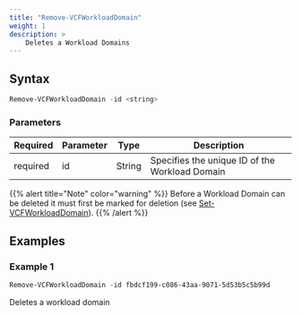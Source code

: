 ```yaml
---
title: "Remove-VCFWorkloadDomain"
weight: 1
description: >
    Deletes a Workload Domains
---
```


## Syntax
``` powershell
Remove-VCFWorkloadDomain -id <string>
```

### Parameters

| Required | Parameter  | Type     |  Description                                                   |
| ---------| -----------|----------| -------------------------------------------------------------- |
| required | id         | String   | Specifies the unique ID of the Workload Domain                 |

{{% alert title="Note" color="warning" %}} Before a Workload Domain can be deleted it must first be marked for deletion (see [Set-VCFWorkloadDomain](Set-VCFWorkloadDomain)). {{% /alert %}}

## Examples
### Example 1
``` powershell
Remove-VCFWorkloadDomain -id fbdcf199-c086-43aa-9071-5d53b5c5b99d
```
Deletes a workload domain
